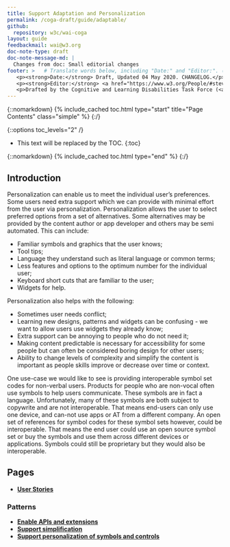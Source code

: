 ```yaml
---
title: Support Adaptation and Personalization
permalink: /coga-draft/guide/adaptable/
github:
  repository: w3c/wai-coga
layout: guide
feedbackmail: wai@w3.org
doc-note-type: draft
doc-note-message-md: |
  Changes from doc: Small editorial changes
footer: >   # Translate words below, including "Date:" and "Editor:". (Do not update the date.)
   <p><strong>Date:</strong> Draft, Updated 04 May 2020. CHANGELOG.</p>
   <p><strong>Editor:</strong> <a href="https://www.w3.org/People/#stevelee">Steve Lee</a>.</p>
   <p>Drafted by the Cognitive and Learning Disabilities Task Force (<a href="https://www.w3.org/WAI/GL/task-forces/coga/">CoGa TF</a>) for the Accessible Platform Architecture Working Group (<a href="https://www.w3.org/WAI/GL/">APA</a>) and Accessibility Guidelines Working Group (<a href="https://www.w3.org/WAI/APA/">AGWG</a>) with support from the <abbr title="European Commission">EC</abbr> <a href="https://www.w3.org/WAI/about/projects/easy-reading/">Easy Reading project</a>.</p>
---
```


{::nomarkdown}
{% include_cached toc.html type="start" title="Page Contents" class="simple" %}
{:/}

{::options toc_levels="2" /}

- This text will be replaced by the TOC.
  {:toc}

{::nomarkdown}
{% include_cached toc.html type="end" %}
{:/}

## Introduction

Personalization can enable us to meet the individual user’s preferences. Some users need extra support which we can provide with minimal effort from the user via personalization. Personalization allows the user to select preferred options from a set of alternatives. Some alternatives may be provided by the content author or app developer and others may be semi automated. This can include:

- Familiar symbols and graphics that the user knows;
- Tool tips;
- Language they understand such as literal language or common terms;
- Less features and options to the optimum number for the individual user;
- Keyboard short cuts that are familiar to the user;
- Widgets for help.

Personalization also helps with the following:

- Sometimes user needs conflict;
- Learning new designs, patterns and widgets can be confusing - we want to allow users use widgets they already know;
- Extra support can be annoying to people who do not need it;
- Making content predictable is necessary for accessibility for some people but can often be considered boring design for other users;
- Ability to change levels of complexity and simplify the content is important as people skills improve or decrease over time or context.

One use-case we would like to see is providing interoperable symbol set codes for non-verbal users. Products for people who are non-vocal often use symbols to help users communicate. These symbols are in fact a language. Unfortunately, many of these symbols are both subject to copywrite and are not interoperable. That means end-users can only use one device, and can-not use apps or AT from a different company. An open set of references for symbol codes for these symbol sets however, could be interoperable. That means the end user could use an open source symbol set or buy the symbols and use them across different devices or applications. Symbols could still be proprietary but they would also be interoperable.

## Pages

- **[User Stories](./stories)**

### Patterns

- **[Enable APIs and extensions](./support-apis)**
- **[Support simplification](./support-simplification)**
- **[Support personalization of symbols and controls](./support-personalisation)**

